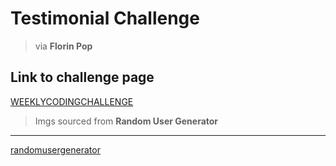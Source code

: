 # Testimonial Challenge

> via **Florin Pop**

## Link to challenge page

[WEEKLYCODINGCHALLENGE](https://www.florin-pop.com/blog/2019/07/testimonial-card 'Florin Pop Challenge')

> Imgs sourced from **Random User Generator**

---

[randomusergenerator](https://www.randomuser.me/ 'randomuser.me')
